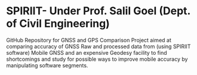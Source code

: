 # SPIRIIT- Under Prof. Salil Goel (Dept. of Civil Engineering)
GitHub Repository for GNSS and GPS Comparison Project aimed at comparing accuracy of GNSS Raw and processed data from (using SPIRIIT software) Mobile GNSS and an expensive Geodesy facility to find shortcomings and study for possible ways to improve mobile accuracy by manipulating software segments.
